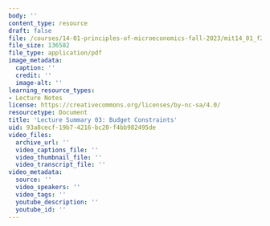 ```yaml
---
body: ''
content_type: resource
draft: false
file: /courses/14-01-principles-of-microeconomics-fall-2023/mit14_01_f23_lec3.pdf
file_size: 136582
file_type: application/pdf
image_metadata:
  caption: ''
  credit: ''
  image-alt: ''
learning_resource_types:
- Lecture Notes
license: https://creativecommons.org/licenses/by-nc-sa/4.0/
resourcetype: Document
title: 'Lecture Summary 03: Budget Constraints'
uid: 93a8cecf-19b7-4216-bc20-f4bb982495de
video_files:
  archive_url: ''
  video_captions_file: ''
  video_thumbnail_file: ''
  video_transcript_file: ''
video_metadata:
  source: ''
  video_speakers: ''
  video_tags: ''
  youtube_description: ''
  youtube_id: ''
---
```

